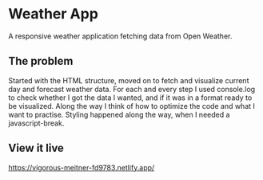 # Weather App

A responsive weather application fetching data from Open Weather.

## The problem

Started with the HTML structure, moved on to fetch and visualize current day and forecast weather data. For each and every step I used console.log to check whether I got the data I wanted, and if it was in a format ready to be visualized. Along the way I think of how to optimize the code and what I want to practise. Styling happened along the way, when I needed a javascript-break. 

## View it live

https://vigorous-meitner-fd9783.netlify.app/
